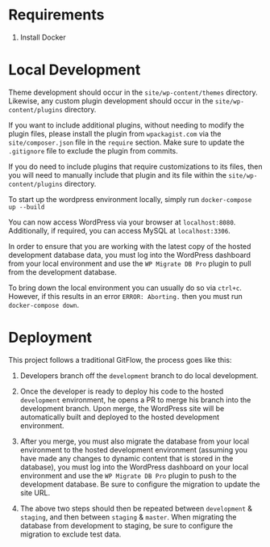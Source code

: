 # Requirements

1. Install Docker

# Local Development
Theme development should occur in the `site/wp-content/themes` directory.
Likewise, any custom plugin development should occur in the `site/wp-content/plugins` directory.

If you want to include additional plugins, without needing to modify the plugin files, please install the plugin from `wpackagist.com` via the `site/composer.json` file in the `require` section. Make sure to update the `.gitignore` file to exclude the plugin from commits. 

If you do need to include plugins that require customizations to its files, then you will need to manually include that plugin and its file within the `site/wp-content/plugins` directory. 

To start up the wordpress environment locally, simply run
`docker-compose up --build`

You can now access WordPress via your browser at `localhost:8080`.
Additionally, if required, you can access MySQL at `localhost:3306`.

In order to ensure that you are working with the latest copy of the hosted development database data, you must log into the WordPress dashboard from your local environment and use the `WP Migrate DB Pro` plugin to pull from the development database.

To bring down the local environment you can usually do so via `ctrl+c`. However, if this results in an error `ERROR: Aborting.` then you must run `docker-compose down`.

# Deployment
This project follows a traditional GitFlow, the process goes like this:

1. Developers branch off the `development` branch to do local development.

2. Once the developer is ready to deploy his code to the hosted `development` environment, he opens a PR to merge his branch into the development branch. Upon merge, the WordPress site will be automatically built and deployed to the hosted development environment. 

3. After you merge, you must also migrate the database from your local environment to the hosted development environment (assuming you have made any changes to dynamic content that is stored in the database), you must log into the WordPress dashboard on your local environment and use the `WP Migrate DB Pro` plugin to push to the development database. Be sure to configure the migration to update the site URL.

4. The above two steps should then be repeated between `development` & `staging`, and then between `staging` & `master`. When migrating the database from development to staging, be sure to configure the migration to exclude test data. 



